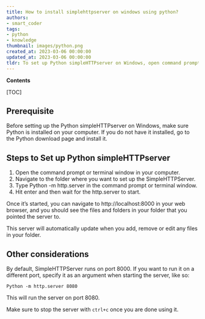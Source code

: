 ```yaml
---
title: How to install simplehttpserver on windows using python?
authors:
- smart_coder
tags:
- python
- knowledge
thumbnail: images/python.png
created_at: 2023-03-06 00:00:00
updated_at: 2023-03-06 00:00:00
tldr: To set up Python simpleHTTPserver on Windows, open command prompt or terminal and type `python -m http.server` and hit enter.
---
```


**Contents**

[TOC]

## Prerequisite

Before setting up the Python simpleHTTPserver on Windows, make sure Python is installed on your computer. If you do not have it installed, go to the Python download page and install it.


## Steps to Set up Python simpleHTTPserver

1. Open the command prompt or terminal window in your computer.
2. Navigate to the folder where you want to set up the SimpleHTTPServer.
3. Type Python -m http.server in the command prompt or terminal window.
4. Hit enter and then wait for the http.server to start.

Once it’s started, you can navigate to http://localhost:8000 in your web browser, and you should see the files and folders in your folder that you pointed the server to.

This server will automatically update when you add, remove or edit any files in your folder.

## Other considerations

By default, SimpleHTTPServer runs on port 8000. If you want to run it on a different port, specify it as an argument when starting the server, like so: 

```
Python -m http.server 8080
```
 
This will run the server on port 8080.


Make sure to stop the server with `ctrl+c` once you are done using it.
